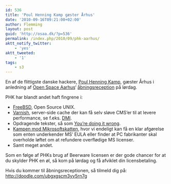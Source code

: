 ```yaml
---
id: 536
title: 'Poul Henning Kamp gæster Århus'
date: '2010-09-16T09:21:00+02:00'
author: Flemming
layout: post
guid: 'http://osaa.dk/?p=536'
permalink: /index.php/2010/09/phk-aarhus/
aktt_notify_twitter:
    - 'yes'
aktt_tweeted:
    - '1'
tags:
    - s3
---
```


En af de flittigste danske hackere, [Poul Henning Kamp](http://people.freebsd.org/~phk/), gæster Århus i anledning af [Open Space Aarhus](https://www.osaa.dk/)‘ [åbningsreception](http://fest.osaa.dk) på lørdag.

PHK har blandt andet haft fingrene i:

- [FreeBSD](http://www.freebsd.org/), Open Source UNIX.
- [Varnish](http://www.varnish-cache.org/), server-side cache der kan få selv sløve CMS’er til at levere performance, se f.eks. [DMI](http://dmi.dk).
- Opdragende tekster, så som [You’re doing it wrong](http://queue.acm.org/detail.cfm?id=1814327).
- [Kampen mod Mikrosoftskatten](http://phk.freebsd.dk/MicrosoftSkat/), hvor vi endeligt kan få en klar afgørelse som enten underkender MS’ EULA eller finder at PC fabrikanter skal overholde løftet om at refundere overflødige MS licenser.
- Samt meget andet.

Som en følge af PHKs brug af Beerware licensen er der gode chancer for at du skylder PHK en øl, så kom på lørdag og få afviklet din licensbetaling.

Hvis du kommer til åbningsreceptionen, så tilmeld dig på: <http://doodle.com/ubgxgscm3yv5rn7g>